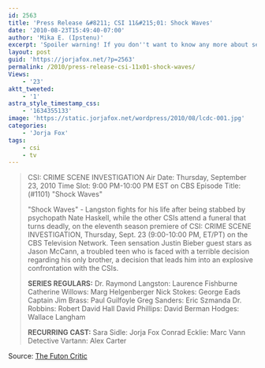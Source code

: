 ```yaml
---
id: 2563
title: 'Press Release &#8211; CSI 11&#215;01: Shock Waves'
date: '2010-08-23T15:49:40-07:00'
author: 'Mika E. (Ipstenu)'
excerpt: 'Spoiler warning! If you don''t want to know any more about season eleven''s premiere, don''t read!  But yes, Jorja''s in the episode.'
layout: post
guid: 'https://jorjafox.net/?p=2563'
permalink: /2010/press-release-csi-11x01-shock-waves/
Views:
    - '23'
aktt_tweeted:
    - '1'
astra_style_timestamp_css:
    - '1634355133'
image: 'https://static.jorjafox.net/wordpress/2010/08/lcdc-001.jpg'
categories:
    - 'Jorja Fox'
tags:
    - csi
    - tv
---
```


<blockquote>CSI: CRIME SCENE INVESTIGATION
Air Date: Thursday, September 23, 2010
Time Slot: 9:00 PM-10:00 PM EST on CBS
Episode Title: (#1101) "Shock Waves"

"Shock Waves" - Langston fights for his life after being stabbed by psychopath Nate Haskell, while the other CSIs attend a funeral that turns deadly, on the eleventh season premiere of CSI: CRIME SCENE INVESTIGATION, Thursday, Sept. 23 (9:00-10:00 PM, ET/PT) on the CBS Television Network. Teen sensation Justin Bieber guest stars as Jason McCann, a troubled teen who is faced with a terrible decision regarding his only brother, a decision that leads him into an explosive confrontation with the CSIs.

<strong>SERIES REGULARS:</strong>
Dr. Raymond Langston: Laurence Fishburne
Catherine Willows: Marg Helgenberger
Nick Stokes: George Eads
Captain Jim Brass: Paul Guilfoyle
Greg Sanders: Eric Szmanda
Dr. Robbins: Robert David Hall
David Phillips: David Berman
Hodges: Wallace Langham

<strong>RECURRING CAST:</strong>
Sara Sidle: Jorja Fox
Conrad Ecklie: Marc Vann
Detective Vartann: Alex Carter</blockquote>

Source: <a href="http://www.thefutoncritic.com/listings/20100823cbs07/">The Futon Critic</a>